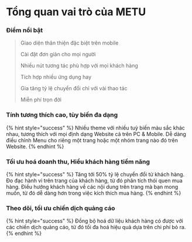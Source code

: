 # Tổng quan vai trò của METU

### Điểm nổi bật

> Giao diện thân thiện đặc biệt trên mobile
>
> Cài đặt đơn giản cho mọi người
>
> Nhiều nút tương tác phù hợp với mọi khách hàng
>
> Tích hợp nhiều ứng dụng hay
>
> Gia tăng tỷ lệ chuyển đổi chỉ với vài thao tác
>
> Miễn phí trọn đời

### Tính tương thích cao, tùy biến đa dạng

{% hint style="success" %}
Nhiều theme với nhiều tuỳ biến màu sắc khác nhau, tương thích với mọi định dạng Website cả trên PC & Mobile. Dễ dàng điều chỉnh Menu cho riêng một trang hoặc một nhóm trang nào đó trên Website.
{% endhint %}

### Tối ưu hoá doanh thu, Hiểu khách hàng tiềm năng

{% hint style="success" %}
Tăng tới 50% tỷ lệ chuyển đổi từ khách hàng. Đo đạc hành vi trên trang của khách hàng, từ đó phân tích thói quen mua hàng. Điều hướng khách hàng về các nội dung trên trang mà bạn mong muốn, từ đó dễ dàng hơn trong việc kích thích mua hàng.
{% endhint %}

### Theo dõi, tối ưu chiến dịch quảng cáo

{% hint style="success" %}
Đồng bộ hoá dữ liệu khách hàng có được với các chiến dịch quảng cáo, từ đó tối đa hoá hiệu quả dựa trên chi phí bỏ ra.
{% endhint %}
